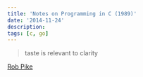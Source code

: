 ```yaml
---
title: 'Notes on Programming in C (1989)'
date: '2014-11-24'
description:
tags: [c, go]
---
```


> taste is relevant to clarity

[Rob Pike](http://www.lysator.liu.se/c/pikestyle.html)
